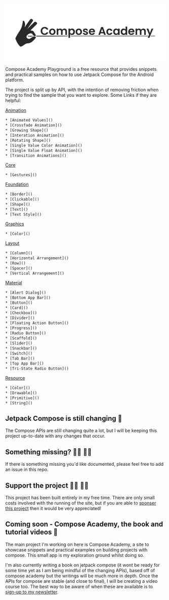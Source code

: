 ![Compose Academy](compose_academy.png)

Compose Academy Playground is a free resource that provides snippets and practical samples on how to use Jetpack Compose for the Android platform.

The project is split up by API, with the intention of removing friction when trying to find the sample that you want to explore. Some Links if they are helpful:

[Animation]()

    * [Animated Values]()
    * [Crossfade Animation]()
    * [Growing Shape]()
    * [Interation Animation]()
    * [Rotating Shape]()
    * [Single Value Color Animation]()
    * [Single Value Float Animation]()
    * [Transition Animations]()

[Core]()

    * [Gestures]()

[Foundation]()

    * [Border]()
    * [Clickable]()
    * [Shape]()
    * [Text]()
    * [Text Style]()

[Graphics]()

    * [Color]()

[Layout]()

    * [Column]()
    * [Horizontal Arrangement]()
    * [Row]()
    * [Spacer]()
    * [Vertical Arrangement]()

[Material]()

    * [Alert Dialog]()
    * [Bottom App Bar]()
    * [Button]()
    * [Card]()
    * [Checkbox]()
    * [Divider]()
    * [Floating Action Button]()
    * [Progress]()
    * [Radio Button]()
    * [Scaffold]()
    * [Slider]()
    * [Snackbar]()
    * [Switch]()
    * [Tab Bar]()
    * [Top App Bar]()
    * [Tri-State Radio Button]()

[Resource]()

    * [Color]()
    * [Drawable]()
    * [Primitive]()
    * [String]()

## Jetpack Compose is still changing 🚧

The Compose APIs are still changing quite a lot, but I will be keeping this project up-to-date with any changes that occur.

## Something missing? 🕵️‍♂️ 🕵️‍♀️

If there is something missing you'd like documented, please feel free to add an issue in this repo.

## Support the project 🙇‍♂️ 🙇‍♀️

This project has been built entirely in my free time. There are only small costs involved with the running of the site, but if you are able to [sponser this project](https://github.com/sponsors/hitherejoe) then it would be very appreciated!

## Coming soon - Compose Academy, the book and tutorial videos 📰

The main project I'm working on here is Compose Academy, a site to showcase snippets and practical examples on building projects with compose. This small app is my exploration ground whilst doing so.

I'm also currently writing a book on jetpack compose (it wont be ready for some time yet as I am being mindful of the changing APIs), based off of compose academy but the writings will be much more in depth. Once the APIs for compose are stable (and close to final), I will be creating a video course too. The best way to be aware of when these are available is to [sign-up to my newsletter](https://mailchi.mp/648900712412/signup_exploring_mobile_development).